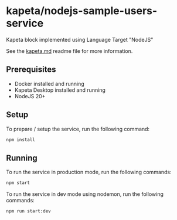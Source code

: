 # kapeta/nodejs-sample-users-service

Kapeta block implemented using Language Target "NodeJS"

See the [kapeta.md](kapeta.md) readme file for more information.

## Prerequisites
- Docker installed and running
- Kapeta Desktop installed and running
- NodeJS 20+

## Setup

To prepare / setup the service, run the following command:
```bash
npm install
```

## Running
To run the service in production mode, run the following commands:
```bash
npm start
```

To run the service in dev mode using nodemon, run the following commands:
```bash
npm run start:dev
```